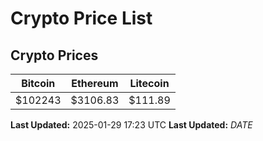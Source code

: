 # Crypto Price List

## Crypto Prices
| Bitcoin | Ethereum | Litecoin |
| ------- | -------- | -------- |
| $102243 | $3106.83 | $111.89 |
**Last Updated:** 2025-01-29 17:23 UTC
**Last Updated:** $DATE$
